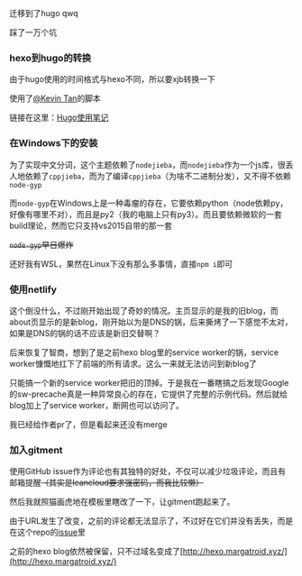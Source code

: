 
迁移到了hugo qwq

踩了一万个坑

<!--more-->

### hexo到hugo的转换

由于hugo使用的时间格式与hexo不同，所以要xjb转换一下

使用了[@Kevin Tan](https://keyin.me/)的脚本

链接在这里：[Hugo使用笔记](https://keyin.me/posts/hugo-guidance/)

### 在Windows下的安装

为了实现中文分词，这个主题依赖了`nodejieba`，而`nodejieba`作为一个js库，很丢人地依赖了`cppjieba`，而为了编译`cppjieba`（为啥不二进制分发），又不得不依赖`node-gyp`

而`node-gyp`在Windows上是一种毒瘤的存在，它要依赖python（node依赖py，好像有哪里不对），而且是py2（我的电脑上只有py3）。而且要依赖微软的一套build理论，然而它只支持vs2015自带的那一套

~~`node-gyp`早日爆炸~~

还好我有WSL，果然在Linux下没有那么多事情，直接`npm i`即可

### 使用netlify

这个倒没什么，不过刚开始出现了奇妙的情况。主页显示的是我的旧blog，而about页显示的是新blog，刚开始以为是DNS的锅，后来撕烤了一下感觉不太对，如果是DNS的锅的话不应该是新旧交替啊？

后来恢复了智商，想到了是之前hexo blog里的service worker的锅，service worker慷慨地扛下了前端的所有请求。这么一来就无法访问到新blog了

只能搞一个新的service worker把旧的顶掉。于是我在一番瞎搞之后发现Google的sw-precache真是一种异常良心的存在，它提供了完整的示例代码。然后就给blog加上了service worker，断网也可以访问了。

我已经给作者pr了，但是看起来还没有merge

### 加入gitment

使用GitHub issue作为评论也有其独特的好处，不仅可以减少垃圾评论，而且有邮箱提醒~~（其实是leancloud要求强密码，而我比较懒）~~

然后我就照猫画虎地在模板里瞎改了一下，让gitment跑起来了。

由于URL发生了改变，之前的评论都无法显示了，不过好在它们并没有丢失，而是在这个repo的[issue](https://github.com/Enter-tainer/BlogSource/issues)里

之前的hexo blog依然被保留，只不过域名变成了[http://hexo.margatroid.xyz/](http://hexo.margatroid.xyz/)
